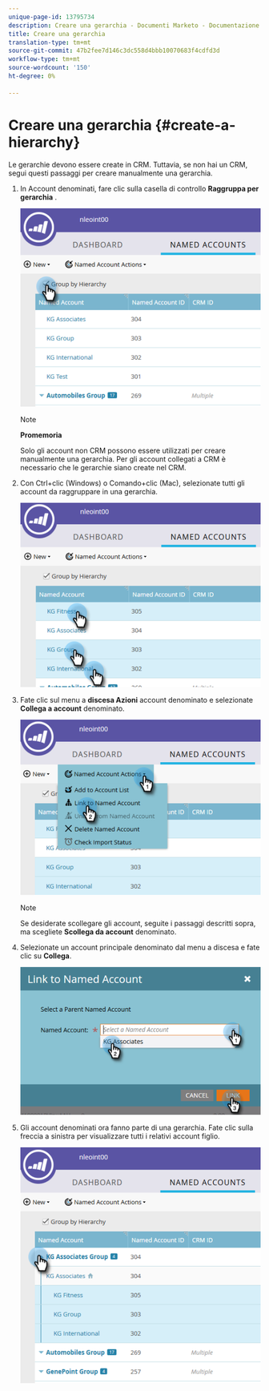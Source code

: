 ```yaml
---
unique-page-id: 13795734
description: Creare una gerarchia - Documenti Marketo - Documentazione prodotto
title: Creare una gerarchia
translation-type: tm+mt
source-git-commit: 47b2fee7d146c3dc558d4bbb10070683f4cdfd3d
workflow-type: tm+mt
source-wordcount: '150'
ht-degree: 0%

---
```



# Creare una gerarchia {#create-a-hierarchy}

Le gerarchie devono essere create in CRM. Tuttavia, se non hai un CRM, segui questi passaggi per creare manualmente una gerarchia.

1. In Account denominati, fare clic sulla casella di controllo **Raggruppa per gerarchia** .

   ![](assets/one.png)

   >[!NOTE]
   >
   >**Promemoria**
   >
   >
   >Solo gli account non CRM possono essere utilizzati per creare manualmente una gerarchia. Per gli account collegati a CRM è necessario che le gerarchie siano create nel CRM.

1. Con Ctrl+clic (Windows) o Comando+clic (Mac), selezionate tutti gli account da raggruppare in una gerarchia.

   ![](assets/two.png)

1. Fate clic sul menu a **discesa Azioni** account denominato e selezionate **Collega a account** denominato.

   ![](assets/three.png)

   >[!NOTE]
   >
   >Se desiderate scollegare gli account, seguite i passaggi descritti sopra, ma scegliete **Scollega da account** denominato.

1. Selezionate un account principale denominato dal menu a discesa e fate clic su **Collega**.

   ![](assets/four.png)

1. Gli account denominati ora fanno parte di una gerarchia. Fate clic sulla freccia a sinistra per visualizzare tutti i relativi account figlio.

   ![](assets/five.png)

